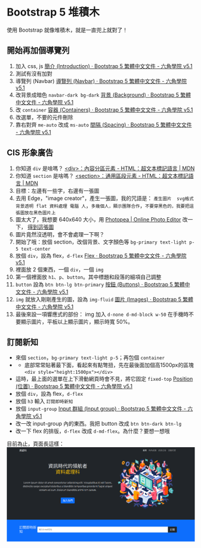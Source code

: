 # Bootstrap 5 堆積木

使用 Bootstrap 就像堆積木，就是一直兜上就對了！

## 開始再加個導覽列

1. 加入 css, js [簡介 (Introduction) · Bootstrap 5 繁體中文文件 - 六角學院 v5.1](https://bootstrap5.hexschool.com/docs/5.1/getting-started/introduction/#css)
2. 測試有沒有加對
3. 導覽列 (Navbar) [導覽列 (Navbar) · Bootstrap 5 繁體中文文件 - 六角學院 v5.1](https://bootstrap5.hexschool.com/docs/5.1/components/navbar/)
4. 改背景成暗色 `navbar-dark bg-dark` [背景 (Background) · Bootstrap 5 繁體中文文件 - 六角學院 v5.1](https://bootstrap5.hexschool.com/docs/5.1/utilities/background/)
5. 改 `container` [容器 (Containers) · Bootstrap 5 繁體中文文件 - 六角學院 v5.1](https://bootstrap5.hexschool.com/docs/5.1/layout/containers/)
6. 改選單，不要的元件刪除
8. 靠右對齊 `me-auto` 改成 `ms-auto` [間隔 (Spacing) · Bootstrap 5 繁體中文文件 - 六角學院 v5.1](https://bootstrap5.hexschool.com/docs/5.1/utilities/spacing/)

## CIS 形象廣告

1. 你知道 `div` 是啥嗎？ [\<div\>：內容分區元素 - HTML：超文本標記語言 | MDN](https://developer.mozilla.org/zh-TW/docs/Web/HTML/Element/div)
2. 你知道 `section` 是啥嗎？ [\<section\>：通用區段元素 - HTML：超文本標記語言 | MDN](https://developer.mozilla.org/zh-TW/docs/Web/HTML/Element/section)
3. 目標：左邊有一些字，右邊有一張圖
4. 去用 Edge，"image creator"，產生一張圖，我的咒語是： `產生圖片  svg格式 背景透明 flat 資料處理 電腦 人`，`多幾個人，顯示團隊合作`，`不要穿黑色的，我要把這張圖放在黑色圖片上`
5. 圖太大了，我想要 640x640 大小，用 [Photopea | Online Photo Editor](https://www.photopea.com/) 改一下， [得到這張圖](https://hackmd.io/_uploads/ByIViY4Q0.svg)
6. 圖片竟然沒透明，會不會處理一下啊？
7. 開始了哦：放個 section，改個背景、文字顏色等 `bg-primary text-light p-5 text-center`
8. 放個 `div`，設為 flex，`d-flex` [Flex · Bootstrap 5 繁體中文文件 - 六角學院 v5.1](https://bootstrap5.hexschool.com/docs/5.1/utilities/flex/)
9. 裡面放 2 個東西，一個 `div`，一個 `img`
10. 第一個裡面放 `h1`、`p`、`button`。其中標題和段落的細項自己調整
11. `button` 設為 `btn btn-lg btn-primary` [按鈕 (Buttons) · Bootstrap 5 繁體中文文件 - 六角學院 v5.1](https://bootstrap5.hexschool.com/docs/5.1/components/buttons/)
12. `img` 就放入剛剛產生的圖，設為 `img-fluid` [圖片 (Images) · Bootstrap 5 繁體中文文件 - 六角學院 v5.1](https://bootstrap5.hexschool.com/docs/5.1/content/images/)
13. 最後來設一項響應式的部份： img 加入 `d-none d-md-block w-50` 在手機時不要顯示圖片，平板以上顯示圖片，顯示時寬 50%。

## 訂閱新知

- 來個 `section`，`bg-primary text-light p-5`；再包個 `container`
- - 底部常常貼著最下面，看起來有點彆扭，先在最後面加個高1500px的區塊 `<div style="height:1500px"></div>`
- 這時，最上面的選單在上下滑動網頁時會不見，將它固定 `fixed-top`  [Position (位置) · Bootstrap 5 繁體中文文件 - 六角學院 v5.1](https://bootstrap5.hexschool.com/docs/5.1/helpers/position/#fixed-top)
- 放個 `div`，設為 flex，`d-flex`
- 放個 `h3` 輸入 `訂閱即時新知`
- 放個 `input-group` [Input 群組 (Input group) · Bootstrap 5 繁體中文文件 - 六角學院 v5.1](https://bootstrap5.hexschool.com/docs/5.1/forms/input-group/)
- 改一改 input-group 內的東西。我把 button 改成 `btn btn-dark btn-lg`
- 改一下 flex 的排版，`d-flex` 改成 `d-md-flex`。為什麼？要想一想哦

目前為止，頁面長這樣：![alt text](b5-practice-1.png)